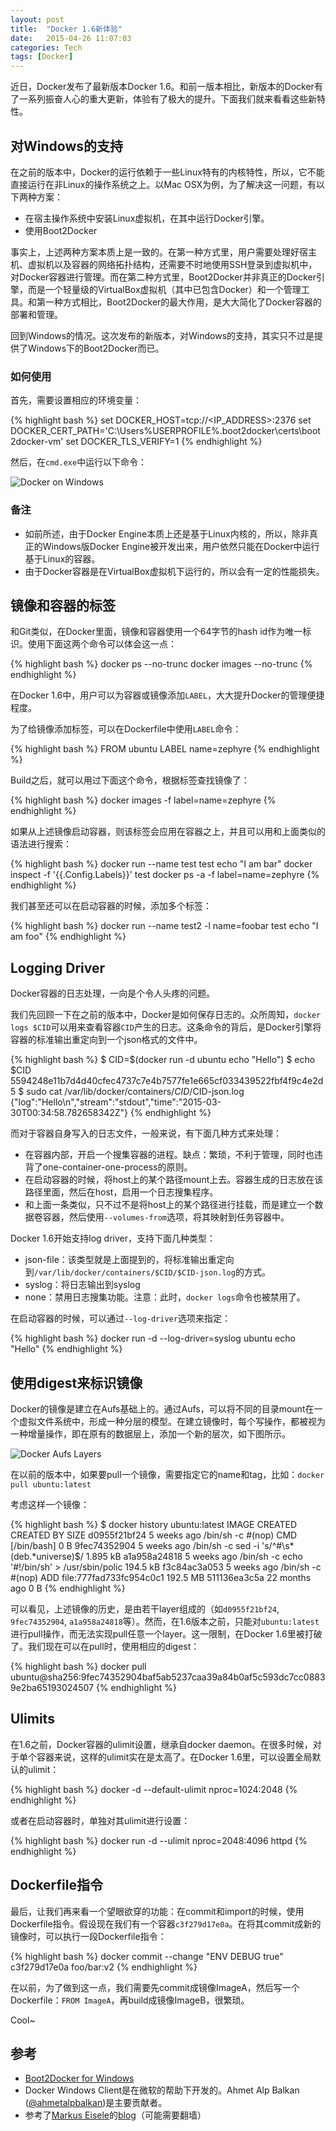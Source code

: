 ```yaml
---
layout: post
title:  "Docker 1.6新体验"
date:   2015-04-26 11:07:03
categories: Tech
tags: [Docker]
---
```


近日，Docker发布了最新版本Docker 1.6。和前一版本相比，新版本的Docker有了一系列振奋人心的重大更新，体验有了极大的提升。下面我们就来看看这些新特性。

## 对Windows的支持

在之前的版本中，Docker的运行依赖于一些Linux特有的内核特性，所以，它不能直接运行在非Linux的操作系统之上。以Mac OSX为例，为了解决这一问题，有以下两种方案：

* 在宿主操作系统中安装Linux虚拟机，在其中运行Docker引擎。
* 使用Boot2Docker

事实上，上述两种方案本质上是一致的。在第一种方式里，用户需要处理好宿主机、虚拟机以及容器的网络拓扑结构，还需要不时地使用SSH登录到虚拟机中，对Docker容器进行管理。而在第二种方式里，Boot2Docker并非真正的Docker引擎，而是一个轻量级的VirtualBox虚拟机（其中已包含Docker）和一个管理工具。和第一种方式相比，Boot2Docker的最大作用，是大大简化了Docker容器的部署和管理。

回到Windows的情况。这次发布的新版本，对Windows的支持，其实只不过是提供了Windows下的Boot2Docker而已。

### 如何使用

首先，需要设置相应的环境变量：

{% highlight bash %}
set DOCKER_HOST=tcp://<IP_ADDRESS>:2376
set DOCKER_CERT_PATH='C:\Users\%USERPROFILE%\.boot2docker\certs\boot2docker-vm'
set DOCKER_TLS_VERIFY=1
{% endhighlight %}

然后，在`cmd.exe`中运行以下命令：

![Docker on Windows](https://mmbiz.qlogo.cn/mmbiz/CI1icWSMxPAQ2gMHkwUicZVCuZLdibYQSmic64ia8p876XF5gyaBE0WGLWny2x9m5BTsLdze3HEribFc823RBCgnzxTw/0?wx_fmt=png)

### 备注

* 如前所述，由于Docker Engine本质上还是基于Linux内核的，所以，除非真正的Windows版Docker Engine被开发出来，用户依然只能在Docker中运行基于Linux的容器。
* 由于Docker容器是在VirtualBox虚拟机下运行的，所以会有一定的性能损失。

## 镜像和容器的标签

和Git类似，在Docker里面，镜像和容器使用一个64字节的hash id作为唯一标识。使用下面这两个命令可以体会这一点：

{% highlight bash %}
docker ps --no-trunc
docker images --no-trunc
{% endhighlight %}

在Docker 1.6中，用户可以为容器或镜像添加`LABEL`，大大提升Docker的管理便捷程度。

为了给镜像添加标签，可以在Dockerfile中使用`LABEL`命令：

{% highlight bash %}
FROM ubuntu
LABEL name=zephyre
{% endhighlight %}

Build之后，就可以用过下面这个命令，根据标签查找镜像了：

{% highlight bash %}
docker images -f label=name=zephyre
{% endhighlight %}

如果从上述镜像启动容器，则该标签会应用在容器之上，并且可以用和上面类似的语法进行搜索：

{% highlight bash %}
docker run --name test test echo "I am bar"
docker inspect -f '{{.Config.Labels}}' test
docker ps -a -f label=name=zephyre
{% endhighlight %}

我们甚至还可以在启动容器的时候，添加多个标签：

{% highlight bash %}
docker run --name test2 -l name=foobar test echo "I am foo"
{% endhighlight %}

## Logging Driver

Docker容器的日志处理，一向是个令人头疼的问题。

我们先回顾一下在之前的版本中，Docker是如何保存日志的。众所周知，`docker logs $CID`可以用来查看容器`CID`产生的日志。这条命令的背后，是Docker引擎将容器的标准输出重定向到一个json格式的文件中。

{% highlight bash %}
$ CID=$(docker run -d ubuntu echo "Hello")
$ echo $CID
5594248e11b7d4d40cfec4737c7e4b7577fe1e665cf033439522fbf4f9c4e2d5
$ sudo cat /var/lib/docker/containers/$CID/$CID-json.log
{"log":"Hello\n","stream":"stdout","time":"2015-03-30T00:34:58.782658342Z"}
{% endhighlight %}

而对于容器自身写入的日志文件，一般来说，有下面几种方式来处理：

* 在容器内部，开启一个搜集容器的进程。缺点：繁琐，不利于管理，同时也违背了one-container-one-process的原则。
* 在启动容器的时候，将host上的某个路径mount上去。容器生成的日志放在该路径里面，然后在host，启用一个日志搜集程序。
* 和上面一条类似，只不过不是将host上的某个路径进行挂载，而是建立一个数据卷容器，然后使用`--volumes-from`选项，将其映射到任务容器中。

Docker 1.6开始支持log driver，支持下面几种类型：

* json-file：该类型就是上面提到的，将标准输出重定向到`/var/lib/docker/containers/$CID/$CID-json.log`的方式。
* syslog：将日志输出到syslog
* none：禁用日志搜集功能。注意：此时，`docker logs`命令也被禁用了。

在启动容器的时候，可以通过`--log-driver`选项来指定：

{% highlight bash %}
docker run -d --log-driver=syslog ubuntu echo "Hello"
{% endhighlight %}

## 使用digest来标识镜像

Docker的镜像是建立在Aufs基础上的。通过Aufs，可以将不同的目录mount在一个虚拟文件系统中，形成一种分层的模型。在建立镜像时，每个写操作，都被视为一种增量操作，即在原有的数据层上，添加一个新的层次，如下图所示。

![Docker Aufs Layers](https://mmbiz.qlogo.cn/mmbiz/CI1icWSMxPAQ2gMHkwUicZVCuZLdibYQSmicDR91DoBLQIDaibQHFus5aWK6z7p2gm6MHKuWg4y7vC4Eugg6SvE9THw/0?wx_fmt=png)

在以前的版本中，如果要pull一个镜像，需要指定它的name和tag，比如：`docker pull ubuntu:latest`

考虑这样一个镜像：

{% highlight bash %}
$ docker history ubuntu:latest
IMAGE               CREATED             CREATED BY                                      SIZE
d0955f21bf24        5 weeks ago         /bin/sh -c #(nop) CMD [/bin/bash]               0 B
9fec74352904        5 weeks ago         /bin/sh -c sed -i 's/^#\s*\(deb.*universe\)$/   1.895 kB
a1a958a24818        5 weeks ago         /bin/sh -c echo '#!/bin/sh' > /usr/sbin/polic   194.5 kB
f3c84ac3a053        5 weeks ago         /bin/sh -c #(nop) ADD file:777fad733fc954c0c1   192.5 MB
511136ea3c5a        22 months ago                                                       0 B
{% endhighlight %}

可以看见，上述镜像的历史，是由若干layer组成的（如`d0955f21bf24`, `9fec74352904`, `a1a958a24818`等）。然而，在1.6版本之前，只能对`ubuntu:latest`进行pull操作，而无法实现pull任意一个layer。这一限制，在Docker 1.6里被打破了。我们现在可以在pull时，使用相应的digest：

{% highlight bash %}
docker pull ubuntu@sha256:9fec74352904baf5ab5237caa39a84b0af5c593dc7cc08839e2ba65193024507
{% endhighlight %}

## Ulimits

在1.6之前，Docker容器的ulimit设置，继承自docker daemon。在很多时候，对于单个容器来说，这样的ulimit实在是太高了。在Docker 1.6里，可以设置全局默认的ulimit：

{% highlight bash %}
docker -d --default-ulimit nproc=1024:2048
{% endhighlight %}

或者在启动容器时，单独对其ulimit进行设置：

{% highlight bash %}
docker run -d --ulimit nproc=2048:4096 httpd
{% endhighlight %}

## Dockerfile指令

最后，让我们再来看一个望眼欲穿的功能：在commit和import的时候，使用Dockerfile指令。假设现在我们有一个容器`c3f279d17e0a`。在将其commit成新的镜像时，可以执行一段Dockerfile指令：

{% highlight bash %}
docker commit --change "ENV DEBUG true" c3f279d17e0a  foo/bar:v2
{% endhighlight %}

在以前，为了做到这一点，我们需要先commit成镜像ImageA，然后写一个Dockerfile：`FROM ImageA`，再build成镜像ImageB，很繁琐。

Cool~

## 参考

* [Boot2Docker for Windows](http://docs.docker.com/v1.6/installation/windows/)
* Docker Windows Client是在微软的帮助下开发的。Ahmet Alp Balkan ([@ahmetalpbalkan](https://twitter.com/ahmetalpbalkan))是主要贡献者。
* 参考了[Markus Eisele](https://plus.google.com/100362024804331957185)的[blog](http://blog.eisele.net/2015/04/how-to-use-docker-16-windows-client.html)（可能需要翻墙）
